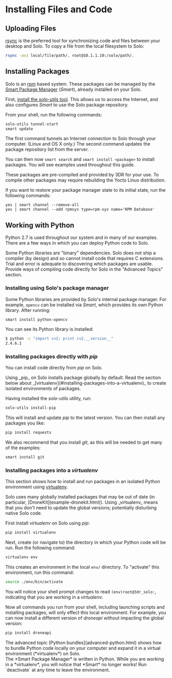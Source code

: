 # Installing Files and Code

## Uploading Files

[rsync](https://en.wikipedia.org/wiki/Rsync) is the preferred tool for synchronizing code and files between your desktop and Solo. To copy a file from the local filesystem to Solo:

```sh
rsync -avz local/file/path/. root@10.1.1.10:/solo/path/. 
```

## Installing Packages

Solo is an [rpm](http://www.rpm.org/) based system. These packages can be managed by the [Smart Package Manager](http://labix.org/smart/) (*Smart*), already installed on your Solo.

First, [install the *solo-utils* tool](utils.html). This allows us to access the Internet, and also configures *Smart* to use the Solo package repository.

From your shell, run the following commands:

```sh
solo-utils tunnel-start
smart update
```

The first command tunnels an Internet connection to Solo through your computer. (Linux and OS X only.) The second command updates the package repository list from the server.

You can then now `smart search` and `smart install <package>` to install packages. You will see examples used throughout this guide.

These packages are pre-compiled and provided by 3DR for your use. To compile other packages may require rebuilding the Yocto Linux distribution.

<aside class="note">
If you want to restore your package manager state to its initial state, run the following commands:

```
yes | smart channel --remove-all
yes | smart channel --add rpmsys type=rpm-sys name='RPM Database'
```
</aside>

## Working with Python

Python 2.7 is used throughout our system and in many of our examples. There are a few ways in which you can deploy Python code to Solo.

<aside class="note">
Some Python libraries are "binary" dependencies. Solo does not ship a compiler (by design) and so cannot install code that requires C extensions. Trial and error is adequate to discovering which packages are usable.
</aside>

<aside class="todo">
Provide ways of compiling code directly for Solo in the "Advanced Topics" section.
</aside>

### Installing using Solo's package manager

Some Python libraries are provided by Solo's internal package manager. For example, `opencv` can be installed via *Smart*, which provides its own Python library. After running:

```sh
smart install python-opencv
```

You can see its Python library is installed:

```sh
$ python -c "import cv2; print cv2.__version__"
2.4.6.1
```

### Installing packages directly with _pip_

You can install code directly from *pip* on Solo. 

<aside class="note">
Using _pip_ on Solo installs package globally by default. Read the section below about _[virtualenv](#installing-packages-into-a-virtualenv)_ to create isolated environments of packages.
</aside>

Having installed the *solo-utils* utility, run:

```sh
solo-utils install-pip
```

This will install and update *pip* to the latest version. You can then install any packages you like:

```sh
pip install requests
```

We also recommend that you install _git_, as this will be needed to get many of the examples:

```sh
smart install git
```

### Installing packages into a _virtualenv_

This section shows how to install and run packages in an isolated Python environment using  [virtualenv](https://virtualenv.pypa.io/en/latest/).

<aside class="note">
Solo uses many globally installed packages that may be out of date (in particular, [DroneKit](example-dronekit.html)). Using _virtualenv_ means that you don't need to update the global versions; potentially disturbing native Solo code.
</aside>

First install _virtualenv_ on Solo using _pip_:

```sh
pip install virtualenv
```

Next, create (or navigate to) the directory in which your Python code will be run. Run the following command:

```sh
virtualenv env
```

This creates an environment in the local `env/` directory. To "activate" this environment, run this command:

```sh
source ./env/bin/activate
```

You will notice your shell prompt changes to read `(env)root@3dr_solo:`, indicating that you are working in a _virtualenv_.

Now all commands you run from your shell, including launching scripts and installing packages, will only effect this local environment. For example, you can now install a different version of *droneapi* without impacting the global version:

```sh
pip install droneapi
```


<aside class="note">
The advanced topic [Python bundles](advanced-python.html) shows how to bundle Python code locally on your computer and expand it in a virtual environment (*virtualenv*) on Solo. 
</aside>

<aside class="note">
The *Smart Package Manager* is written in Python. While you are working in a *virtualenv*, you will notice that *Smart* no longer works! Run `deactivate` at any time to leave the environment.
</aside>
